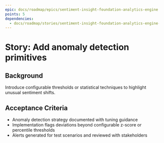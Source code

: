 ```yaml
---
epic: docs/roadmap/epics/sentiment-insight-foundation-analytics-engine.md
points: 5
dependencies:
  - docs/roadmap/stories/sentiment-insight-foundation-analytics-engine-03-aggregation-jobs.md
---
```

# Story: Add anomaly detection primitives

## Background
Introduce configurable thresholds or statistical techniques to highlight unusual sentiment shifts.

## Acceptance Criteria
- Anomaly detection strategy documented with tuning guidance
- Implementation flags deviations beyond configurable z-score or percentile thresholds
- Alerts generated for test scenarios and reviewed with stakeholders
